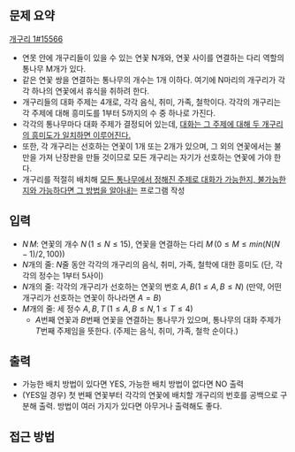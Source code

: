 ## 문제 요약
[개구리 1#15566](https://www.acmicpc.net/problem/15566)
- 연못 안에 개구리들이 있을 수 있는 연꽃 N개와, 연꽃 사이를 연결하는 다리 역할의 통나무 M개가 있다.
- 같은 연꽃 쌍을 연결하는 통나무의 개수는 1개 이하다. 여기에 N마리의 개구리가 각각 하나의 연꽃에서 휴식을 취하려 한다.
- 개구리들의 대화 주제는 4개로, 각각 음식, 취미, 가족, 철학이다. 각각의 개구리는 각 주제에 대해 흥미도를 1부터 5까지의 수 중 하나로 가진다.
- 각각의 통나무마다 대화 주제가 결정되어 있는데, <u>대화는 그 주제에 대해 두 개구리의 흥미도가 일치하면 이루어진다.</u>
- 또한, 각 개구리는 선호하는 연꽃이 1개 또는 2개가 있으며, 그 외의 연꽃에서는 불만을 가져 난장판을 만들 것이므로 모든 개구리는 자기가 선호하는 연꽃에 가야 한다.
- 개구리를 적절히 배치해 <u>모든 통나무에서 정해진 주제로 대화가 가능한지, 불가능한지와 가능하다면 그 방법을 알아내는</u> 프로그램 작성

## 입력
- $N\, M$: 연꽃의 개수 $N\,(1 \le N \le 15)$, 연꽃을 연결하는 다리 $M\,(0 \le M \le min(N(N-1)/2, 100))$
- $N$개의 줄: $N$줄 동안 각각의 개구리의 음식, 취미, 가족, 철학에 대한 흥미도 (단, 각각의 정수는 1부터 5사이)
- $N$개의 줄: 각각의 개구리가 선호하는 연꽃의 번호 $A,\, B (1 \le A,\, B \le N)$ (만약, 어떤 개구리가 선호하는 연꽃이 하나라면 $A = B$)
- $M$개의 줄: 세 정수 $A,\, B,\, T\,(1 \le A,\, B \le N,\, 1 \le T \le 4)$
    - $A$번째 연꽃과 $B$번째 연꽃을 연결하는 통나무가 있으며, 통나무의 대화 주제가 $T$번째 주제임을 뜻한다. (주제는 음식, 취미, 가족, 철학 순이다.)

## 출력
- 가능한 배치 방법이 있다면 YES, 가능한 배치 방법이 없다면 NO 출력
- (YES일 경우) 첫 번째 연꽃부터 각각의 연꽃에 배치할 개구리의 번호를 공백으로 구분해 출력. 방법이 여러 가지가 있다면 아무거나 출력해도 좋다.

## 접근 방법
